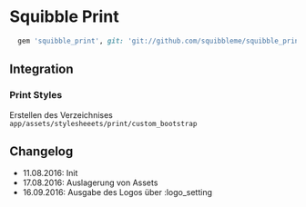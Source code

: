 # Squibble Print

```ruby
  gem 'squibble_print', git: 'git://github.com/squibbleme/squibble_print.git'
```

## Integration

### Print Styles

Erstellen des Verzeichnises ```app/assets/stylesheeets/print/custom_bootstrap```

## Changelog

* 11.08.2016: Init
* 17.08.2016: Auslagerung von Assets
* 16.09.2016: Ausgabe des Logos über :logo_setting
